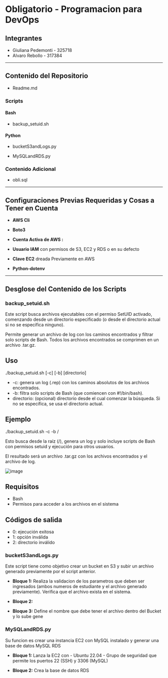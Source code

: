 # Obligatorio - Programacion para DevOps

## Integrantes

- Giuliana Pedemonti - 325718
- Alvaro Rebollo - 317384

---

## Contenido del Repositorio


- Readme.md

### Scripts

#### Bash
- backup_setuid.sh

#### Python
- bucketS3andLogs.py
    
- MySQLandRDS.py

### Contenido Adicional
-  obli.sql

---

## Configuraciones Previas Requeridas y Cosas a Tener en Cuenta

 - **AWS Cli**

 - **Boto3**

 - **Cuenta Activa de AWS :** 

 - **Usuario IAM** con permisos de S3, EC2 y RDS o en su defecto
 
 - **Clave EC2** dreada Previamente en AWS

 - **Python-dotenv**



---

## Desglose del Contenido de los Scripts

### backup_setuid.sh

Este script busca archivos ejecutables con el permiso SetUID activado, comenzando desde un directorio especificado (o desde el directorio actual si no se especifica ninguno).

Permite generar un archivo de log con los caminos encontrados y filtrar solo scripts de Bash. Todos los archivos encontrados se comprimen en un archivo .tar.gz.

## Uso

./backup_setuid.sh [-c] [-b] [directorio]

- -c: genera un log (.rep) con los caminos absolutos de los archivos encontrados.
- -b: filtra solo scripts de Bash (que comiencen con #!/bin/bash).
- directorio: (opcional) directorio desde el cual comenzar la búsqueda. Si no se especifica, se usa el directorio actual.

## Ejemplo

./backup_setuid.sh -c -b /

Esto busca desde la raíz (/), genera un log y solo incluye scripts de Bash con permisos setuid y ejecución para otros usuarios.

El resultado será un archivo .tar.gz con los archivos encontrados y el archivo de log.

![image](https://github.com/user-attachments/assets/a5e74a1e-5042-4c99-ab17-8a2757ea47cb)

## Requisitos

- Bash
- Permisos para acceder a los archivos en el sistema

## Códigos de salida

- 0: ejecución exitosa
- 1: opción inválida
- 2: directorio inválido


### bucketS3andLogs.py

Este script tiene como objetivo crear un bucket en S3 y subir un archivo generado previamente por el script anterior.

- **Bloque 1:** Realiza la validacion de los parametros que deben ser ingresados (ambos numeros de estudiante y el archivo generado previamente). Verifica que el archivo exista en el sistema.

- **Bloque 2:**

- **Bloque 3:** Define el nombre que debe tener el archivo dentro del Bucket y lo sube
gene


### MySQLandRDS.py

Su funcion es crear una instancia EC2 con MySQL instalado y generar una base de datos MySQL RDS

- **Bloque 1:**
     Lanza la EC2 con
        - Ubuntu 22.04
        - Grupo de seguridad que permite los puertos 22 (SSH) y 3306 (MySQL)

- **Bloque 2:** Crea la base de datos RDS
